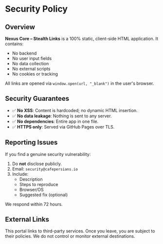 # Security Policy

## Overview

**Nexus Core – Stealth Links** is a 100% static, client-side HTML application. It contains:
- No backend
- No user input fields
- No data collection
- No external scripts
- No cookies or tracking

All links are opened via `window.open(url, "_blank")` in the user's browser.

## Security Guarantees

- ✅ **No XSS**: Content is hardcoded; no dynamic HTML insertion.
- ✅ **No data leakage**: Nothing is sent to any server.
- ✅ **No dependencies**: Entire app in one file.
- ✅ **HTTPS only**: Served via GitHub Pages over TLS.

## Reporting Issues

If you find a genuine security vulnerability:
1. Do **not** disclose publicly.
2. Email: `security@cafepersians.io`
3. Include:
   - Description
   - Steps to reproduce
   - Browser/OS
   - Suggested fix (optional)

We respond within 72 hours.

## External Links

This portal links to third-party services. Once you leave, you are subject to their policies. We do not control or monitor external destinations.
